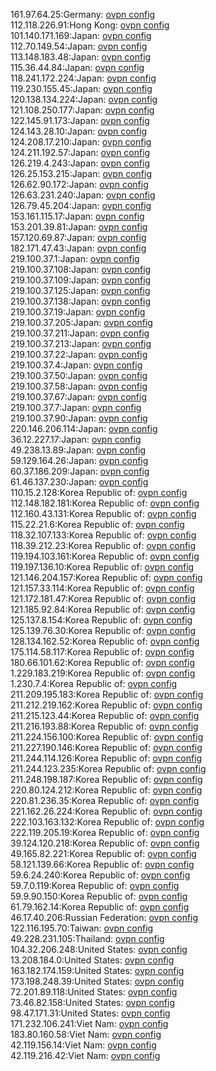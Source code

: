 161.97.64.25:Germany: [ovpn config](vpn/161_97_64_25.ovpn)  
112.118.226.91:Hong Kong: [ovpn config](vpn/112_118_226_91.ovpn)  
101.140.171.169:Japan: [ovpn config](vpn/101_140_171_169.ovpn)  
112.70.149.54:Japan: [ovpn config](vpn/112_70_149_54.ovpn)  
113.148.183.48:Japan: [ovpn config](vpn/113_148_183_48.ovpn)  
115.36.44.84:Japan: [ovpn config](vpn/115_36_44_84.ovpn)  
118.241.172.224:Japan: [ovpn config](vpn/118_241_172_224.ovpn)  
119.230.155.45:Japan: [ovpn config](vpn/119_230_155_45.ovpn)  
120.138.134.224:Japan: [ovpn config](vpn/120_138_134_224.ovpn)  
121.108.250.177:Japan: [ovpn config](vpn/121_108_250_177.ovpn)  
122.145.91.173:Japan: [ovpn config](vpn/122_145_91_173.ovpn)  
124.143.28.10:Japan: [ovpn config](vpn/124_143_28_10.ovpn)  
124.208.17.210:Japan: [ovpn config](vpn/124_208_17_210.ovpn)  
124.211.192.57:Japan: [ovpn config](vpn/124_211_192_57.ovpn)  
126.219.4.243:Japan: [ovpn config](vpn/126_219_4_243.ovpn)  
126.25.153.215:Japan: [ovpn config](vpn/126_25_153_215.ovpn)  
126.62.90.172:Japan: [ovpn config](vpn/126_62_90_172.ovpn)  
126.63.231.240:Japan: [ovpn config](vpn/126_63_231_240.ovpn)  
126.79.45.204:Japan: [ovpn config](vpn/126_79_45_204.ovpn)  
153.161.115.17:Japan: [ovpn config](vpn/153_161_115_17.ovpn)  
153.201.39.81:Japan: [ovpn config](vpn/153_201_39_81.ovpn)  
157.120.69.87:Japan: [ovpn config](vpn/157_120_69_87.ovpn)  
182.171.47.43:Japan: [ovpn config](vpn/182_171_47_43.ovpn)  
219.100.37.1:Japan: [ovpn config](vpn/219_100_37_1.ovpn)  
219.100.37.108:Japan: [ovpn config](vpn/219_100_37_108.ovpn)  
219.100.37.109:Japan: [ovpn config](vpn/219_100_37_109.ovpn)  
219.100.37.125:Japan: [ovpn config](vpn/219_100_37_125.ovpn)  
219.100.37.138:Japan: [ovpn config](vpn/219_100_37_138.ovpn)  
219.100.37.19:Japan: [ovpn config](vpn/219_100_37_19.ovpn)  
219.100.37.205:Japan: [ovpn config](vpn/219_100_37_205.ovpn)  
219.100.37.211:Japan: [ovpn config](vpn/219_100_37_211.ovpn)  
219.100.37.213:Japan: [ovpn config](vpn/219_100_37_213.ovpn)  
219.100.37.22:Japan: [ovpn config](vpn/219_100_37_22.ovpn)  
219.100.37.4:Japan: [ovpn config](vpn/219_100_37_4.ovpn)  
219.100.37.50:Japan: [ovpn config](vpn/219_100_37_50.ovpn)  
219.100.37.58:Japan: [ovpn config](vpn/219_100_37_58.ovpn)  
219.100.37.67:Japan: [ovpn config](vpn/219_100_37_67.ovpn)  
219.100.37.7:Japan: [ovpn config](vpn/219_100_37_7.ovpn)  
219.100.37.90:Japan: [ovpn config](vpn/219_100_37_90.ovpn)  
220.146.206.114:Japan: [ovpn config](vpn/220_146_206_114.ovpn)  
36.12.227.17:Japan: [ovpn config](vpn/36_12_227_17.ovpn)  
49.238.13.89:Japan: [ovpn config](vpn/49_238_13_89.ovpn)  
59.129.164.26:Japan: [ovpn config](vpn/59_129_164_26.ovpn)  
60.37.186.209:Japan: [ovpn config](vpn/60_37_186_209.ovpn)  
61.46.137.230:Japan: [ovpn config](vpn/61_46_137_230.ovpn)  
110.15.2.128:Korea Republic of: [ovpn config](vpn/110_15_2_128.ovpn)  
112.148.182.181:Korea Republic of: [ovpn config](vpn/112_148_182_181.ovpn)  
112.160.43.131:Korea Republic of: [ovpn config](vpn/112_160_43_131.ovpn)  
115.22.21.6:Korea Republic of: [ovpn config](vpn/115_22_21_6.ovpn)  
118.32.107.133:Korea Republic of: [ovpn config](vpn/118_32_107_133.ovpn)  
118.39.212.23:Korea Republic of: [ovpn config](vpn/118_39_212_23.ovpn)  
119.194.103.161:Korea Republic of: [ovpn config](vpn/119_194_103_161.ovpn)  
119.197.136.10:Korea Republic of: [ovpn config](vpn/119_197_136_10.ovpn)  
121.146.204.157:Korea Republic of: [ovpn config](vpn/121_146_204_157.ovpn)  
121.157.33.114:Korea Republic of: [ovpn config](vpn/121_157_33_114.ovpn)  
121.172.181.47:Korea Republic of: [ovpn config](vpn/121_172_181_47.ovpn)  
121.185.92.84:Korea Republic of: [ovpn config](vpn/121_185_92_84.ovpn)  
125.137.8.154:Korea Republic of: [ovpn config](vpn/125_137_8_154.ovpn)  
125.139.76.30:Korea Republic of: [ovpn config](vpn/125_139_76_30.ovpn)  
128.134.162.52:Korea Republic of: [ovpn config](vpn/128_134_162_52.ovpn)  
175.114.58.117:Korea Republic of: [ovpn config](vpn/175_114_58_117.ovpn)  
180.66.101.62:Korea Republic of: [ovpn config](vpn/180_66_101_62.ovpn)  
1.229.183.219:Korea Republic of: [ovpn config](vpn/1_229_183_219.ovpn)  
1.230.7.4:Korea Republic of: [ovpn config](vpn/1_230_7_4.ovpn)  
211.209.195.183:Korea Republic of: [ovpn config](vpn/211_209_195_183.ovpn)  
211.212.219.162:Korea Republic of: [ovpn config](vpn/211_212_219_162.ovpn)  
211.215.123.44:Korea Republic of: [ovpn config](vpn/211_215_123_44.ovpn)  
211.216.193.88:Korea Republic of: [ovpn config](vpn/211_216_193_88.ovpn)  
211.224.156.100:Korea Republic of: [ovpn config](vpn/211_224_156_100.ovpn)  
211.227.190.146:Korea Republic of: [ovpn config](vpn/211_227_190_146.ovpn)  
211.244.114.126:Korea Republic of: [ovpn config](vpn/211_244_114_126.ovpn)  
211.244.123.235:Korea Republic of: [ovpn config](vpn/211_244_123_235.ovpn)  
211.248.198.187:Korea Republic of: [ovpn config](vpn/211_248_198_187.ovpn)  
220.80.124.212:Korea Republic of: [ovpn config](vpn/220_80_124_212.ovpn)  
220.81.236.35:Korea Republic of: [ovpn config](vpn/220_81_236_35.ovpn)  
221.162.26.224:Korea Republic of: [ovpn config](vpn/221_162_26_224.ovpn)  
222.103.163.132:Korea Republic of: [ovpn config](vpn/222_103_163_132.ovpn)  
222.119.205.19:Korea Republic of: [ovpn config](vpn/222_119_205_19.ovpn)  
39.124.120.218:Korea Republic of: [ovpn config](vpn/39_124_120_218.ovpn)  
49.165.82.221:Korea Republic of: [ovpn config](vpn/49_165_82_221.ovpn)  
58.121.139.66:Korea Republic of: [ovpn config](vpn/58_121_139_66.ovpn)  
59.6.24.240:Korea Republic of: [ovpn config](vpn/59_6_24_240.ovpn)  
59.7.0.119:Korea Republic of: [ovpn config](vpn/59_7_0_119.ovpn)  
59.9.90.150:Korea Republic of: [ovpn config](vpn/59_9_90_150.ovpn)  
61.79.162.14:Korea Republic of: [ovpn config](vpn/61_79_162_14.ovpn)  
46.17.40.206:Russian Federation: [ovpn config](vpn/46_17_40_206.ovpn)  
122.116.195.70:Taiwan: [ovpn config](vpn/122_116_195_70.ovpn)  
49.228.231.105:Thailand: [ovpn config](vpn/49_228_231_105.ovpn)  
104.32.206.248:United States: [ovpn config](vpn/104_32_206_248.ovpn)  
13.208.184.0:United States: [ovpn config](vpn/13_208_184_0.ovpn)  
163.182.174.159:United States: [ovpn config](vpn/163_182_174_159.ovpn)  
173.198.248.39:United States: [ovpn config](vpn/173_198_248_39.ovpn)  
72.201.89.118:United States: [ovpn config](vpn/72_201_89_118.ovpn)  
73.46.82.158:United States: [ovpn config](vpn/73_46_82_158.ovpn)  
98.47.171.31:United States: [ovpn config](vpn/98_47_171_31.ovpn)  
171.232.106.241:Viet Nam: [ovpn config](vpn/171_232_106_241.ovpn)  
183.80.160.58:Viet Nam: [ovpn config](vpn/183_80_160_58.ovpn)  
42.119.156.14:Viet Nam: [ovpn config](vpn/42_119_156_14.ovpn)  
42.119.216.42:Viet Nam: [ovpn config](vpn/42_119_216_42.ovpn)  

